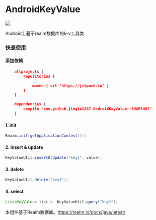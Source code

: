 # AndroidKeyValue

[![](https://jitpack.io/v/jingle1267/AndroidKeyValue.svg)](https://jitpack.io/#jingle1267/AndroidKeyValue)


Android上基于realm数据库的k-v工具类

### 快速使用

#### 添加依赖

```JSON
    allprojects {
		repositories {
			...
			maven { url 'https://jitpack.io' }
		}
	}
```

```JSON
	dependencies {
		compile 'com.github.jingle1267:AndroidKeyValue:-SNAPSHOT'
	}
```

#### 1. init

```JAVA
Realm.init(getApplicationContext());
```  

#### 2. insert & update

```JAVA
KeyValueUtil.insertOrUpdate("key1", value);
```

#### 3. delete

```JAVA
KeyValueUtil.delete("key1");
```

#### 4. select

```JAVA
List<KeyValue> list =  KeyValueUtil.query("key1");
```

本组件基于Realm数据库。https://realm.io/docs/java/latest/